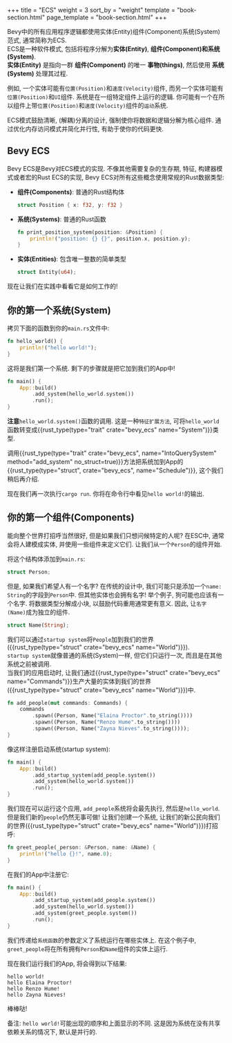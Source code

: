 +++
title = "ECS"
weight = 3
sort_by = "weight"
template = "book-section.html"
page_template = "book-section.html"
+++

Bevy中的所有应用程序逻辑都使用实体(Entity)组件(Component)系统(System)范式, 通常简称为ECS.  
ECS是一种软件模式, 包括将程序分解为**实体(Entity)**, **组件(Component)**和**系统(System)**.  
<span class="warning"> **实体(Entity)** 是指向一群 **组件(Component)** 的唯一 **事物(things)**, 然后使用 **系统(System)** 处理其过程.</span>

例如, 一个实体可能有`位置(Position)`和`速度(Velocity)`组件, 而另一个实体可能有`位置(Position)`和`UI`组件. 系统是在一组特定组件上运行的逻辑. 你可能有一个在所以组件上带`位置(Position)`和`速度(Velocity)`组件的`运动`系统.

ECS模式鼓励清晰, (解耦)分离的设计, 强制使你将数据和逻辑分解为核心组件. 通过优化内存访问模式并简化并行性, 有助于使你的代码更快.

## Bevy ECS

Bevy ECS是Bevy对ECS模式的实现. 不像其他需要复杂的生存期, 特征, 构建器模式或者宏的Rust ECS的实现, Bevy ECS对所有这些概念使用常规的Rust数据类型:

* **组件(Components)**: 普通的Rust结构体
    ```rs
    struct Position { x: f32, y: f32 }
    ```
* **系统(Systems)**: 普通的Rust函数
    ```rs
    fn print_position_system(position: &Position) {
        println!("position: {} {}", position.x, position.y);
    }
    ```
* **实体(Entities)**: 包含唯一整数的简单类型
    ```rs
    struct Entity(u64);
    ```

现在让我们在实践中看看它是如何工作的!

## 你的第一个系统(System)

拷贝下面的函数到你的`main.rs`文件中:

```rs
fn hello_world() {
    println!("hello world!");
}
```

这将是我们第一个系统. 剩下的步骤就是把它加到我们的App中!

```rs
fn main() {
    App::build()
        .add_system(hello_world.system())
        .run();
}
```

**注意**`hello_world.system()`函数的调用. 这是一种`特征扩展方法`, 可将`hello_world`函数转变成{{rust_type(type="trait" crate="bevy_ecs" name="System")}}类型.

调用{{rust_type(type="trait" crate="bevy_ecs", name="IntoQuerySystem" method="add_system" no_struct=true)}}方法把系统加到App的{{rust_type(type="struct", crate="bevy_ecs", name="Schedule")}}, 这个我们稍后再介绍.

现在我们再一次执行`cargo run`. 你将在命令行中看见`hello world!`的输出.

## 你的第一个组件(Components)

能向整个世界打招呼当然很好, 但是如果我们只想问候特定的人呢? 在ESC中, 通常会将人建模成实体, 并使用一些组件来定义它们. 让我们从一个`Person`的组件开始.

将这个结构体添加到`main.rs`:
```rs
struct Person;
```

但是, 如果我们希望人有一个名字? 在传统的设计中, 我们可能只是添加一个`name: String`的字段到`Person`中. 但其他实体也会拥有名字! 举个例子, 狗可能也应该有一个名字. 将数据类型分解成小块, 以鼓励代码重用通常更有意义. 因此, 让`名字(Name)`成为独立的组件.
```rs
struct Name(String);
```

我们可以通过`startup system`将`People`加到我们的世界({{rust_type(type="struct" crate="bevy_ecs" name="World")}}).  
`startup system`就像普通的系统(System)一样, 但它们只运行一次, 而且是在其他系统之前被调用.  
当我们的应用启动时, 让我们通过{{rust_type(type="struct" crate="bevy_ecs" name="Commands")}}生产大量的实体到我们的世界({{rust_type(type="struct" crate="bevy_ecs" name="World")}})中.

```rs
fn add_people(mut commands: Commands) {
    commands
        .spawn((Person, Name("Elaina Proctor".to_string())))
        .spawn((Person, Name("Renzo Hume".to_string())))
        .spawn((Person, Name("Zayna Nieves".to_string())));
}
```

像这样注册启动系统(startup system):

```rs
fn main() {
    App::build()
        .add_startup_system(add_people.system())
        .add_system(hello_world.system())
        .run();
}
```

我们现在可以运行这个应用, `add_people`系统将会最先执行, 然后是`hello_world`. 但是我们新的`people`仍然无事可做! 让我们创建一个系统, 让我们的新公民向我们的世界({{rust_type(type="struct" crate="bevy_ecs" name="World")}})打招呼:

```rs
fn greet_people(_person: &Person, name: &Name) {
    println!("hello {}!", name.0);
}
```

在我们的App中注册它:

```rs
fn main() {
    App::build()
        .add_startup_system(add_people.system())
        .add_system(hello_world.system())
        .add_system(greet_people.system())
        .run();
}
```

我们传递给`系统函数`的参数定义了系统运行在哪些实体上. 在这个例子中, `greet_people`将在所有拥有`Person`和`Name`组件的实体上运行.

现在我们运行我们的App, 将会得到以下结果:

```
hello world!
hello Elaina Proctor!
hello Renzo Hume!
hello Zayna Nieves!
```

棒棒哒!

备注: `hello world!`可能出现的顺序和上面显示的不同. 这是因为系统在没有共享依赖关系的情况下, 默认是并行的.
